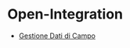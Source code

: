 # Open-Integration
- [Gestione Dati di Campo](Documentazione%20SmeUP/NWS/NTI/000100/PH/_sidebar.md)
